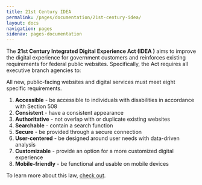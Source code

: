 ```yaml
---
title: 21st Century IDEA
permalink: /pages/documentation/21st-century-idea/
layout: docs
navigation: pages
sidenav: pages-documentation
---
```



The <b>21st Century Integrated Digital Experience Act (IDEA )</b> aims to improve the digital experience for government customers and reinforces existing requirements for federal public websites. Specifically, the Act requires all executive branch agencies to:

All new, public-facing websites and digital services must meet eight specific requirements.

1. **Accessible** - be accessible to individuals with disabilities in  accordance with Section 508
1. **Consistent** - have a consistent appearance
1. **Authoritative** - not overlap with or duplicate existing websites
1. **Searchable** - contain a search function
1. **Secure** - be provided through a secure connection
1. **User-centered** - be designed around user needs with data-driven analysis
1. **Customizable** - provide an option for a more customized digital experience
1. **Mobile-friendly** - be functional and usable on mobile devices

To learn more about this law, [check out](https://digital.gov/resources/21st-century-integrated-digital-experience-act/).